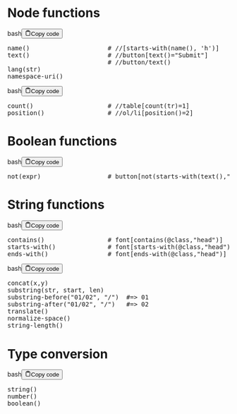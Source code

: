 <h1>Node functions</h1>
<div class="code-element"><div class="lang-line"><text>bash</text><button class="copy-button" id="code628b" onclick="copyCode(code628, code628b)"><svg stroke="currentColor" fill="none" stroke-width="2" viewBox="0 0 24 24" stroke-linecap="round" stroke-linejoin="round" class="h-4 w-4" height="1em" width="1em" xmlns="http://www.w3.org/2000/svg"><path d="M16 4h2a2 2 0 0 1 2 2v14a2 2 0 0 1-2 2H6a2 2 0 0 1-2-2V6a2 2 0 0 1 2-2h2"></path><rect x="8" y="2" width="8" height="4" rx="1" ry="1"></rect></svg><text>Copy code</text></button></div><div class="code" id="code628"><div class="highlight"><pre><span></span>name<span class="o">()</span><span class="w">                     </span><span class="c1"># //[starts-with(name(), &#39;h&#39;)]</span>
text<span class="o">()</span><span class="w">                     </span><span class="c1"># //button[text()=&quot;Submit&quot;]</span>
<span class="w">                           </span><span class="c1"># //button/text()</span>
lang<span class="o">(</span>str<span class="o">)</span>
namespace-uri<span class="o">()</span>
</pre></div></div></div>

<div class="code-element"><div class="lang-line"><text>bash</text><button class="copy-button" id="code629b" onclick="copyCode(code629, code629b)"><svg stroke="currentColor" fill="none" stroke-width="2" viewBox="0 0 24 24" stroke-linecap="round" stroke-linejoin="round" class="h-4 w-4" height="1em" width="1em" xmlns="http://www.w3.org/2000/svg"><path d="M16 4h2a2 2 0 0 1 2 2v14a2 2 0 0 1-2 2H6a2 2 0 0 1-2-2V6a2 2 0 0 1 2-2h2"></path><rect x="8" y="2" width="8" height="4" rx="1" ry="1"></rect></svg><text>Copy code</text></button></div><div class="code" id="code629"><div class="highlight"><pre><span></span>count<span class="o">()</span><span class="w">                    </span><span class="c1"># //table[count(tr)=1]</span>
position<span class="o">()</span><span class="w">                 </span><span class="c1"># //ol/li[position()=2]</span>
</pre></div></div></div>

<h1>Boolean functions</h1>
<div class="code-element"><div class="lang-line"><text>bash</text><button class="copy-button" id="code630b" onclick="copyCode(code630, code630b)"><svg stroke="currentColor" fill="none" stroke-width="2" viewBox="0 0 24 24" stroke-linecap="round" stroke-linejoin="round" class="h-4 w-4" height="1em" width="1em" xmlns="http://www.w3.org/2000/svg"><path d="M16 4h2a2 2 0 0 1 2 2v14a2 2 0 0 1-2 2H6a2 2 0 0 1-2-2V6a2 2 0 0 1 2-2h2"></path><rect x="8" y="2" width="8" height="4" rx="1" ry="1"></rect></svg><text>Copy code</text></button></div><div class="code" id="code630"><div class="highlight"><pre><span></span>not<span class="o">(</span>expr<span class="o">)</span><span class="w">                  </span><span class="c1"># button[not(starts-with(text(),&quot;Submit&quot;))]</span>
</pre></div></div></div>

<h1>String functions</h1>
<div class="code-element"><div class="lang-line"><text>bash</text><button class="copy-button" id="code631b" onclick="copyCode(code631, code631b)"><svg stroke="currentColor" fill="none" stroke-width="2" viewBox="0 0 24 24" stroke-linecap="round" stroke-linejoin="round" class="h-4 w-4" height="1em" width="1em" xmlns="http://www.w3.org/2000/svg"><path d="M16 4h2a2 2 0 0 1 2 2v14a2 2 0 0 1-2 2H6a2 2 0 0 1-2-2V6a2 2 0 0 1 2-2h2"></path><rect x="8" y="2" width="8" height="4" rx="1" ry="1"></rect></svg><text>Copy code</text></button></div><div class="code" id="code631"><div class="highlight"><pre><span></span>contains<span class="o">()</span><span class="w">                 </span><span class="c1"># font[contains(@class,&quot;head&quot;)]</span>
starts-with<span class="o">()</span><span class="w">              </span><span class="c1"># font[starts-with(@class,&quot;head&quot;)]</span>
ends-with<span class="o">()</span><span class="w">                </span><span class="c1"># font[ends-with(@class,&quot;head&quot;)]</span>
</pre></div></div></div>

<div class="code-element"><div class="lang-line"><text>bash</text><button class="copy-button" id="code632b" onclick="copyCode(code632, code632b)"><svg stroke="currentColor" fill="none" stroke-width="2" viewBox="0 0 24 24" stroke-linecap="round" stroke-linejoin="round" class="h-4 w-4" height="1em" width="1em" xmlns="http://www.w3.org/2000/svg"><path d="M16 4h2a2 2 0 0 1 2 2v14a2 2 0 0 1-2 2H6a2 2 0 0 1-2-2V6a2 2 0 0 1 2-2h2"></path><rect x="8" y="2" width="8" height="4" rx="1" ry="1"></rect></svg><text>Copy code</text></button></div><div class="code" id="code632"><div class="highlight"><pre><span></span>concat<span class="o">(</span>x,y<span class="o">)</span>
substring<span class="o">(</span>str,<span class="w"> </span>start,<span class="w"> </span>len<span class="o">)</span>
substring-before<span class="o">(</span><span class="s2">&quot;01/02&quot;</span>,<span class="w"> </span><span class="s2">&quot;/&quot;</span><span class="o">)</span><span class="w">  </span><span class="c1">#=&gt; 01</span>
substring-after<span class="o">(</span><span class="s2">&quot;01/02&quot;</span>,<span class="w"> </span><span class="s2">&quot;/&quot;</span><span class="o">)</span><span class="w">   </span><span class="c1">#=&gt; 02</span>
translate<span class="o">()</span>
normalize-space<span class="o">()</span>
string-length<span class="o">()</span>
</pre></div></div></div>

<h1>Type conversion</h1>
<div class="code-element"><div class="lang-line"><text>bash</text><button class="copy-button" id="code633b" onclick="copyCode(code633, code633b)"><svg stroke="currentColor" fill="none" stroke-width="2" viewBox="0 0 24 24" stroke-linecap="round" stroke-linejoin="round" class="h-4 w-4" height="1em" width="1em" xmlns="http://www.w3.org/2000/svg"><path d="M16 4h2a2 2 0 0 1 2 2v14a2 2 0 0 1-2 2H6a2 2 0 0 1-2-2V6a2 2 0 0 1 2-2h2"></path><rect x="8" y="2" width="8" height="4" rx="1" ry="1"></rect></svg><text>Copy code</text></button></div><div class="code" id="code633"><div class="highlight"><pre><span></span>string<span class="o">()</span>
number<span class="o">()</span>
boolean<span class="o">()</span>
</pre></div></div></div>